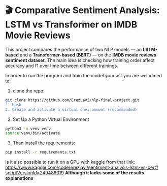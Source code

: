 # 🎬 Comparative Sentiment Analysis: LSTM vs Transformer on IMDB Movie Reviews

This project compares the performance of two NLP models — an **LSTM-based** and a **Transformer-based (BERT)** — on the **IMDB movie reviews sentiment dataset**.
The main idea is checking how training order affect accuracy and f1 over time between different trainings.

In order to run the program and train the model yourself you are welcomed to:
1. clone the repo:
```bash
git clone https://github.com/ErezLavi/nlp-final-project.git
'''bash
2. Create and activate a virtual environment (recommended)
``` 
2.  Set Up a Python Virtual Environment
```bash
python3 -m venv venv
source venv/bin/activate
```
3. Than install the requirements:
```bash
pip install -r requirements.txt
```
Is it also possible to run it on a GPU with kaggle from that link: https://www.kaggle.com/code/erezlavi/sentiment-analysis-lstm-vs-bert?scriptVersionId=249486019
**Although it lacks some of the results explanations**
